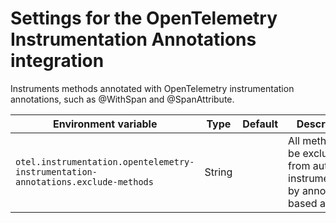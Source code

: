 # Settings for the OpenTelemetry Instrumentation Annotations integration

Instruments methods annotated with OpenTelemetry instrumentation annotations, such as @WithSpan and
@SpanAttribute.

| Environment variable                                                             | Type   | Default | Description                                                                       |
| -------------------------------------------------------------------------------- | ------ | ------- | --------------------------------------------------------------------------------- |
| `otel.instrumentation.opentelemetry-instrumentation-annotations.exclude-methods` | String |         | All methods to be excluded from auto-instrumentation by annotation-based advices. |
